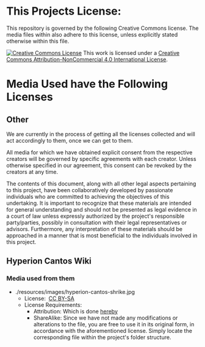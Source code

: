 # This Projects License:
This repository is governed by the following Creative Commons license. The media files within also adhere to this license, unless explicitly stated otherwise within this file.

<a rel="license" href="http://creativecommons.org/licenses/by-nc/4.0/"><img alt="Creative Commons License" style="border-width:0" src="https://i.creativecommons.org/l/by-nc/4.0/88x31.png" /></a>
This work is licensed under a <a rel="license" href="http://creativecommons.org/licenses/by-nc/4.0/">Creative Commons Attribution-NonCommercial 4.0 International License</a>.

# Media Used have the Following Licenses

## Other
We are currently in the process of getting all the licenses collected and will act accordingly to them, once we can get to them. 

All media for which we have obtained explicit consent from the respective creators will be governed by specific agreements with each creator. Unless otherwise specified in our agreement, this consent can be revoked by the creators at any time.

The contents of this document, along with all other legal aspects pertaining to this project, have been collaboratively developed by passionate individuals who are committed to achieving the objectives of this undertaking. It is important to recognize that these materials are intended for general understanding and should not be presented as legal evidence in a court of law unless expressly authorized by the project's responsible party/parties, possibly in consultation with their legal representatives or advisors. Furthermore, any interpretation of these materials should be approached in a manner that is most beneficial to the individuals involved in this project.

## Hyperion Cantos Wiki

### Media used from them
- ./resources/images/hyperion-cantos-shrike.jpg
	- License:  [CC BY-SA](https://creativecommons.org/licenses/by-sa/3.0/)
	- License Requirements:
		- Attribution: Which is done [hereby](https://hyperioncantos.fandom.com/wiki/Shrike)
		- ShareAlike: Since we have not made any modifications or alterations to the file, you are free to use it in its original form, in accordance with the aforementioned license. Simply locate the corresponding file within the project's folder structure.

